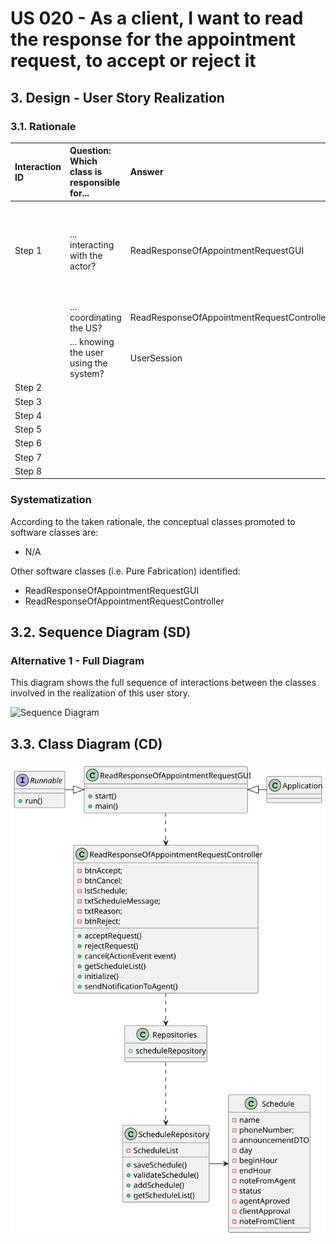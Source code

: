 # US 020 - As a client, I want to read the response for the appointment request, to accept or reject it

## 3. Design - User Story Realization 

### 3.1. Rationale


| Interaction ID  | Question: Which class is responsible for...  | Answer               | Justification (with patterns)                                                                                 |
|:----------------|:---------------------------------------------|:---------------------|:--------------------------------------------------------------------------------------------------------------|
| Step 1  	       | ... interacting with the actor?              |ReadResponseOfAppointmentRequestGUI          | Pure Fabrication: there is no reason to assign this responsibility to any existing class in the Domain Model. |
| 			  		         | 	... coordinating the US?                    | ReadResponseOfAppointmentRequestController | Controller                                                                                                    |
| 			  		         | 	... knowing the user using the system?      |   UserSession          |  IE: cf. A&A component documentation.                                                          |
| Step 2  		      | 							                                      |                      |                                                                                                               |
| Step 3  		      | 	                                            |                  |                                                                |
| Step 4  		      | 	                                            |                |                                                        |
| Step 5  		      | 	                                            |                  |                                                    |
| Step 6  		      | 							                                      |                      |                                                                                                               |              
| Step 7  		      | 	                                            |                  |                                                                                        | 
| Step 8  		      | 	                                            |          |                                                                     | 

### Systematization ##

According to the taken rationale, the conceptual classes promoted to software classes are: 

 * N/A


Other software classes (i.e. Pure Fabrication) identified: 

 *   ReadResponseOfAppointmentRequestGUI
 *   ReadResponseOfAppointmentRequestController


## 3.2. Sequence Diagram (SD)

### Alternative 1 - Full Diagram

This diagram shows the full sequence of interactions between the classes involved in the realization of this user story.

![Sequence Diagram](svg/SD.svg)


## 3.3. Class Diagram (CD)

![Class Diagram](svg/CD.svg)
